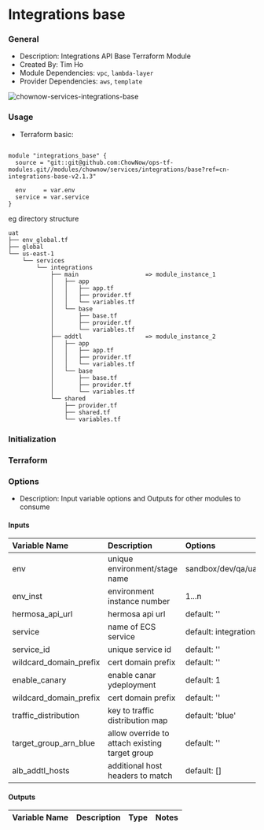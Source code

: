 # Integrations base

### General

* Description: Integrations API Base Terraform Module
* Created By: Tim Ho
* Module Dependencies: `vpc`, `lambda-layer`
* Provider Dependencies: `aws`, `template`

![chownow-services-integrations-base](https://github.com/ChowNow/ops-tf-modules/workflows/chownow-services-integrations-base/badge.svg)



### Usage

* Terraform basic:

```hcl

module "integrations_base" {
  source = "git::git@github.com:ChowNow/ops-tf-modules.git//modules/chownow/services/integrations/base?ref=cn-integrations-base-v2.1.3"

  env     = var.env
  service = var.service
}
```

eg directory structure

```
uat
├── env_global.tf
├── global
└── us-east-1
    └── services
        └── integrations
            ├── main                   => module_instance_1
            │   ├── app
            │   │   ├── app.tf
            │   │   ├── provider.tf
            │   │   └── variables.tf
            │   └── base
            │       ├── base.tf
            │       ├── provider.tf
            │       └── variables.tf
            ├── addtl                  => module_instance_2
            │   ├── app
            │   │   ├── app.tf
            │   │   ├── provider.tf
            │   │   └── variables.tf
            │   └── base
            │       ├── base.tf
            │       ├── provider.tf
            │       └── variables.tf
            └── shared
                ├── provider.tf
                ├── shared.tf
                └── variables.tf
```

### Initialization

### Terraform

### Options

* Description: Input variable options and Outputs for other modules to consume

#### Inputs

| Variable Name          | Description                                    | Options                         |  Type  | Required? | Notes |
| :--------------------- | :--------------------------------------------- | :------------------------------ | :----: | :-------: | :---- |
| env                    | unique environment/stage name                  | sandbox/dev/qa/uat/stg/prod/etc | string |    Yes    | N/A   |
| env_inst               | environment instance number                    | 1...n                           | string |    No     | N/A   |
| hermosa_api_url        | hermosa api url                                | default: ''                     | string |    No     | N/A   |
| service                | name of ECS service                            | default: integrations           | string |    No     | N/A   |
| service_id             | unique service id                              | default: ''                     | string |    No     | N/A   |
| wildcard_domain_prefix | cert domain prefix                             | default: ''                     | string |    No     | N/A   |
| enable_canary          | enable canar ydeployment                       | default: 1                      |  int   |    No     | N/A   |
| wildcard_domain_prefix | cert domain prefix                             | default: ''                     | string |    No     | N/A   |
| traffic_distribution   | key to traffic distribution map                | default: 'blue'                 | string |    No     | N/A   |
| target_group_arn_blue  | allow override to attach existing target group | default: ''                     | string |    No     | N/A   |
| alb_addtl_hosts        | additional host headers to match               | default: []                     |  list  |    No     | N/A   |

#### Outputs

| Variable Name | Description | Type  | Notes |
| :------------ | :---------- | :---: | :---- |
